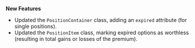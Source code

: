 **New Features**

* Updated the `PositionContainer` class, adding an `expired` attribute (for single positions).
* Updated the `PositionItem` class, marking expired options as worthless (resulting in total gains or losses of the premium).